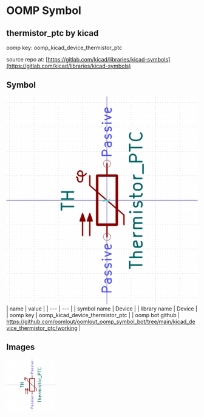 # OOMP Symbol  
## thermistor_ptc  by kicad  
  
oomp key: oomp_kicad_device_thermistor_ptc  
  
source repo at: [https://gitlab.com/kicad/libraries/kicad-symbols](https://gitlab.com/kicad/libraries/kicad-symbols)  
## Symbol  
  
[![working.png](working_600.png)](working.png)  
| name | value | 
| --- | --- | 
| symbol name | Device | 
| library name | Device | 
| oomp key | oomp_kicad_device_thermistor_ptc | 
| oomp bot github | https://github.com/oomlout/oomlout_oomp_symbol_bot/tree/main/kicad_device_thermistor_ptc/working | 
## Images  
  
[![working.png](working_140.png)](working.png)  
